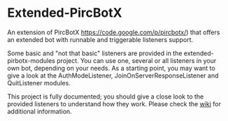 Extended-PircBotX
=================

An extension of PircBotX https://code.google.com/p/pircbotx/) that offers an extended
bot with runnable and triggerable listeners support.

Some basic and "not that basic" listeners are provided in the extended-pirbotx-modules
project. You can use one, several or all listeners in your own bot, depending on your
needs. As a starting point, you may want to give a look at the AuthModeListener,
JoinOnServerResponseListener and QuitListener modules.

This project is fully documented; you should give a close look to the provided
listeners to understand how they work. Please check the <a href="https://github.com/Bhasmithal/Extended-PircBotX/wiki/">wiki</a> for additional
information.